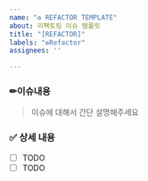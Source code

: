 ```yaml
---
name: "♻️ REFACTOR TEMPLATE"
about: 리팩토링 이슈 템플릿
title: "[REFACTOR]"
labels: "♻️Refactor"
assignees: ''

---
```


### ✏이슈내용 

> 이슈에 대해서 간단 설명해주세요

### ✅ 상세 내용
- [ ] TODO
- [ ] TODO
